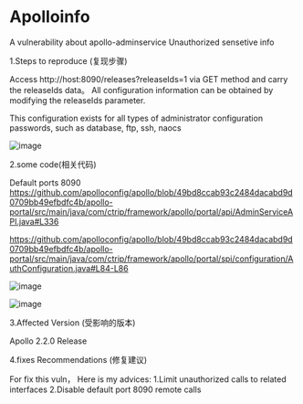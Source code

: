 # Apolloinfo
A vulnerability about apollo-adminservice Unauthorized sensetive info

1.Steps to reproduce (复现步骤)

Access http://host:8090/releases?releaseIds=1 via GET method and carry the releaseIds data。
All configuration information can be obtained by modifying the releaseIds parameter.

This configuration exists for all types of administrator configuration passwords, such as database, ftp, ssh, naocs

![image](https://github.com/user-attachments/assets/719d3861-a3ef-4dd4-a41b-e63235979001)


2.some code(相关代码)

Default ports 8090
https://github.com/apolloconfig/apollo/blob/49bd8ccab93c2484dacabd9d0709bb49efbdfc4b/apollo-portal/src/main/java/com/ctrip/framework/apollo/portal/api/AdminServiceAPI.java#L336

https://github.com/apolloconfig/apollo/blob/49bd8ccab93c2484dacabd9d0709bb49efbdfc4b/apollo-portal/src/main/java/com/ctrip/framework/apollo/portal/spi/configuration/AuthConfiguration.java#L84-L86

![image](https://github.com/user-attachments/assets/25023691-57e6-4eb4-a1de-839152895fd0)

![image](https://github.com/user-attachments/assets/65fd3f9b-9685-4719-bc4a-052f7b8b62f8)


3.Affected Version (受影响的版本)

Apollo 2.2.0 Release

4.fixes Recommendations (修复建议)

For fix this vuln， Here is my advices:
1.Limit unauthorized calls to related interfaces
2.Disable default port 8090 remote calls
